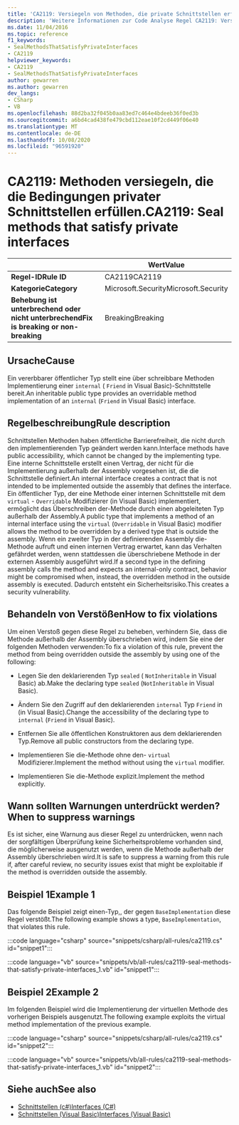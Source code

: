 ```yaml
---
title: 'CA2119: Versiegeln von Methoden, die private Schnittstellen erfüllen (Code Analyse)'
description: 'Weitere Informationen zur Code Analyse Regel CA2119: Versiegeln von Methoden, die private Schnittstellen erfüllen'
ms.date: 11/04/2016
ms.topic: reference
f1_keywords:
- SealMethodsThatSatisfyPrivateInterfaces
- CA2119
helpviewer_keywords:
- CA2119
- SealMethodsThatSatisfyPrivateInterfaces
author: gewarren
ms.author: gewarren
dev_langs:
- CSharp
- VB
ms.openlocfilehash: 88d2ba32f045b0aa83ed7c464e4bdeeb36f0ed3b
ms.sourcegitcommit: a6bd4cad438fe479cbd112eae10f2cd449f06e40
ms.translationtype: MT
ms.contentlocale: de-DE
ms.lasthandoff: 10/08/2020
ms.locfileid: "96591920"
---
```

# <a name="ca2119-seal-methods-that-satisfy-private-interfaces"></a><span data-ttu-id="28a30-103">CA2119: Methoden versiegeln, die die Bedingungen privater Schnittstellen erfüllen.</span><span class="sxs-lookup"><span data-stu-id="28a30-103">CA2119: Seal methods that satisfy private interfaces</span></span>

| | <span data-ttu-id="28a30-104">Wert</span><span class="sxs-lookup"><span data-stu-id="28a30-104">Value</span></span> |
|-|-|
| <span data-ttu-id="28a30-105">**Regel-ID**</span><span class="sxs-lookup"><span data-stu-id="28a30-105">**Rule ID**</span></span> |<span data-ttu-id="28a30-106">CA2119</span><span class="sxs-lookup"><span data-stu-id="28a30-106">CA2119</span></span>|
| <span data-ttu-id="28a30-107">**Kategorie**</span><span class="sxs-lookup"><span data-stu-id="28a30-107">**Category**</span></span> |<span data-ttu-id="28a30-108">Microsoft.Security</span><span class="sxs-lookup"><span data-stu-id="28a30-108">Microsoft.Security</span></span>|
| <span data-ttu-id="28a30-109">**Behebung ist unterbrechend oder nicht unterbrechend**</span><span class="sxs-lookup"><span data-stu-id="28a30-109">**Fix is breaking or non-breaking**</span></span> |<span data-ttu-id="28a30-110">Breaking</span><span class="sxs-lookup"><span data-stu-id="28a30-110">Breaking</span></span>|

## <a name="cause"></a><span data-ttu-id="28a30-111">Ursache</span><span class="sxs-lookup"><span data-stu-id="28a30-111">Cause</span></span>

<span data-ttu-id="28a30-112">Ein vererbbarer öffentlicher Typ stellt eine über schreibbare Methoden Implementierung einer `internal` ( `Friend` in Visual Basic)-Schnittstelle bereit.</span><span class="sxs-lookup"><span data-stu-id="28a30-112">An inheritable public type provides an overridable method implementation of an `internal` (`Friend` in Visual Basic) interface.</span></span>

## <a name="rule-description"></a><span data-ttu-id="28a30-113">Regelbeschreibung</span><span class="sxs-lookup"><span data-stu-id="28a30-113">Rule description</span></span>

<span data-ttu-id="28a30-114">Schnittstellen Methoden haben öffentliche Barrierefreiheit, die nicht durch den implementierenden Typ geändert werden kann.</span><span class="sxs-lookup"><span data-stu-id="28a30-114">Interface methods have public accessibility, which cannot be changed by the implementing type.</span></span> <span data-ttu-id="28a30-115">Eine interne Schnittstelle erstellt einen Vertrag, der nicht für die Implementierung außerhalb der Assembly vorgesehen ist, die die Schnittstelle definiert.</span><span class="sxs-lookup"><span data-stu-id="28a30-115">An internal interface creates a contract that is not intended to be implemented outside the assembly that defines the interface.</span></span> <span data-ttu-id="28a30-116">Ein öffentlicher Typ, der eine Methode einer internen Schnittstelle mit dem `virtual` - `Overridable` Modifizierer (in Visual Basic) implementiert, ermöglicht das Überschreiben der-Methode durch einen abgeleiteten Typ außerhalb der Assembly.</span><span class="sxs-lookup"><span data-stu-id="28a30-116">A public type that implements a method of an internal interface using the `virtual` (`Overridable` in Visual Basic) modifier allows the method to be overridden by a derived type that is outside the assembly.</span></span> <span data-ttu-id="28a30-117">Wenn ein zweiter Typ in der definierenden Assembly die-Methode aufruft und einen internen Vertrag erwartet, kann das Verhalten gefährdet werden, wenn stattdessen die überschriebene Methode in der externen Assembly ausgeführt wird.</span><span class="sxs-lookup"><span data-stu-id="28a30-117">If a second type in the defining assembly calls the method and expects an internal-only contract, behavior might be compromised when, instead, the overridden method in the outside assembly is executed.</span></span> <span data-ttu-id="28a30-118">Dadurch entsteht ein Sicherheitsrisiko.</span><span class="sxs-lookup"><span data-stu-id="28a30-118">This creates a security vulnerability.</span></span>

## <a name="how-to-fix-violations"></a><span data-ttu-id="28a30-119">Behandeln von Verstößen</span><span class="sxs-lookup"><span data-stu-id="28a30-119">How to fix violations</span></span>

<span data-ttu-id="28a30-120">Um einen Verstoß gegen diese Regel zu beheben, verhindern Sie, dass die Methode außerhalb der Assembly überschrieben wird, indem Sie eine der folgenden Methoden verwenden:</span><span class="sxs-lookup"><span data-stu-id="28a30-120">To fix a violation of this rule, prevent the method from being overridden outside the assembly by using one of the following:</span></span>

- <span data-ttu-id="28a30-121">Legen Sie den deklarierenden Typ `sealed` ( `NotInheritable` in Visual Basic) ab.</span><span class="sxs-lookup"><span data-stu-id="28a30-121">Make the declaring type `sealed` (`NotInheritable` in Visual Basic).</span></span>

- <span data-ttu-id="28a30-122">Ändern Sie den Zugriff auf den deklarierenden `internal` Typ `Friend` in (in Visual Basic).</span><span class="sxs-lookup"><span data-stu-id="28a30-122">Change the accessibility of the declaring type to `internal` (`Friend` in Visual Basic).</span></span>

- <span data-ttu-id="28a30-123">Entfernen Sie alle öffentlichen Konstruktoren aus dem deklarierenden Typ.</span><span class="sxs-lookup"><span data-stu-id="28a30-123">Remove all public constructors from the declaring type.</span></span>

- <span data-ttu-id="28a30-124">Implementieren Sie die-Methode ohne den- `virtual` Modifizierer.</span><span class="sxs-lookup"><span data-stu-id="28a30-124">Implement the method without using the `virtual` modifier.</span></span>

- <span data-ttu-id="28a30-125">Implementieren Sie die-Methode explizit.</span><span class="sxs-lookup"><span data-stu-id="28a30-125">Implement the method explicitly.</span></span>

## <a name="when-to-suppress-warnings"></a><span data-ttu-id="28a30-126">Wann sollten Warnungen unterdrückt werden?</span><span class="sxs-lookup"><span data-stu-id="28a30-126">When to suppress warnings</span></span>

<span data-ttu-id="28a30-127">Es ist sicher, eine Warnung aus dieser Regel zu unterdrücken, wenn nach der sorgfältigen Überprüfung keine Sicherheitsprobleme vorhanden sind, die möglicherweise ausgenutzt werden, wenn die Methode außerhalb der Assembly überschrieben wird.</span><span class="sxs-lookup"><span data-stu-id="28a30-127">It is safe to suppress a warning from this rule if, after careful review, no security issues exist that might be exploitable if the method is overridden outside the assembly.</span></span>

## <a name="example-1"></a><span data-ttu-id="28a30-128">Beispiel 1</span><span class="sxs-lookup"><span data-stu-id="28a30-128">Example 1</span></span>

<span data-ttu-id="28a30-129">Das folgende Beispiel zeigt einen-Typ,, der gegen `BaseImplementation` diese Regel verstößt.</span><span class="sxs-lookup"><span data-stu-id="28a30-129">The following example shows a type, `BaseImplementation`, that violates this rule.</span></span>

:::code language="csharp" source="snippets/csharp/all-rules/ca2119.cs" id="snippet1":::

:::code language="vb" source="snippets/vb/all-rules/ca2119-seal-methods-that-satisfy-private-interfaces_1.vb" id="snippet1":::

## <a name="example-2"></a><span data-ttu-id="28a30-130">Beispiel 2</span><span class="sxs-lookup"><span data-stu-id="28a30-130">Example 2</span></span>

<span data-ttu-id="28a30-131">Im folgenden Beispiel wird die Implementierung der virtuellen Methode des vorherigen Beispiels ausgenutzt.</span><span class="sxs-lookup"><span data-stu-id="28a30-131">The following example exploits the virtual method implementation of the previous example.</span></span>

:::code language="csharp" source="snippets/csharp/all-rules/ca2119.cs" id="snippet2":::

:::code language="vb" source="snippets/vb/all-rules/ca2119-seal-methods-that-satisfy-private-interfaces_1.vb" id="snippet2":::

## <a name="see-also"></a><span data-ttu-id="28a30-132">Siehe auch</span><span class="sxs-lookup"><span data-stu-id="28a30-132">See also</span></span>

- [<span data-ttu-id="28a30-133">Schnittstellen (c#)</span><span class="sxs-lookup"><span data-stu-id="28a30-133">Interfaces (C#)</span></span>](../../../csharp/programming-guide/interfaces/index.md)
- [<span data-ttu-id="28a30-134">Schnittstellen (Visual Basic)</span><span class="sxs-lookup"><span data-stu-id="28a30-134">Interfaces (Visual Basic)</span></span>](../../../visual-basic/programming-guide/language-features/interfaces/index.md)
